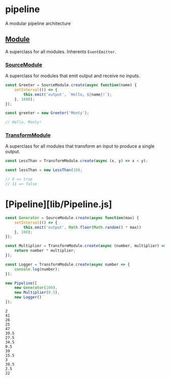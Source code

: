 # pipeline

A modular pipeline architecture

## [Module](lib/Module.js)

A superclass for all modules. Inherents `EventEmitter`.

### [SourceModule](lib/SourceModule.js)

A superclass for modules that emit output and receive no inputs.

``` javascript
const Greeter = SourceModule.create(async function(name) {
	setInterval(() => {
		this.emit('output', `Hello, ${name}!`);
	}, 1000);
});

const greeter = new Greeter('Monty');

// Hello, Monty!
```

### [TransformModule](lib/TransformModule.js)

A superclass for all modules that transform an input to produce a single output.

``` javascript
const LessThan = TransformModule.create(async (x, y) => x < y);

const lessThan = new LessThan(10);

// 9 => true
// 11 => false
```

# [Pipeline][lib/Pipeline.js]

``` javascript
const Generator = SourceModule.create(async function(max) {
	setInterval(() => {
		this.emit('output', Math.floor(Math.random() * max))
	}, 100);
});

const Multiplier = TransformModule.create(async (number, multiplier) => {
	return number * multiplier;
});

const Logger = TransformModule.create(async number => {
	console.log(number);
});

new Pipeline([
	new Generator(100),
	new Multiplier(0.5),
	new Logger()
]);
```

```
2
41
26
25
47
39.5
27.5
34.5
0.5
39
15.5
3
39.5
2.5
22
```
